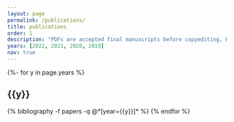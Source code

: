 ```yaml
---
layout: page
permalink: /publications/
title: publications
order: 1
description: "PDFs are accepted final manuscripts before copyediting, HTMLs are official published versions."
years: [2022, 2021, 2020, 2019]
nav: true
---
```

<!-- _pages/publications.md -->
<div class="publications">

{%- for y in page.years %}
  <h2 class="year">{{y}}</h2>
  {% bibliography -f papers -q @*[year={{y}}]* %}
{% endfor %}

</div>
